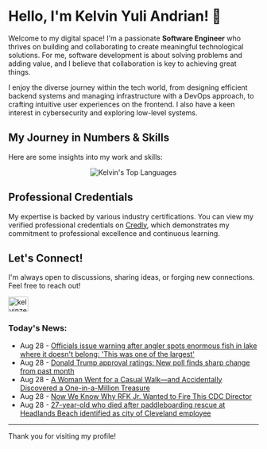 # Hello, I'm Kelvin Yuli Andrian! 👋

Welcome to my digital space! I'm a passionate **Software Engineer** who thrives on building and collaborating to create meaningful technological solutions. For me, software development is about solving problems and adding value, and I believe that collaboration is key to achieving great things.

I enjoy the diverse journey within the tech world, from designing efficient backend systems and managing infrastructure with a DevOps approach, to crafting intuitive user experiences on the frontend. I also have a keen interest in cybersecurity and exploring low-level systems.

## My Journey in Numbers & Skills

Here are some insights into my work and skills:

<p align="center">
  <img src="https://github-readme-stats.vercel.app/api/top-langs/?username=kelvinzer0&layout=compact&theme=radical" alt="Kelvin's Top Languages" />
</p>

## Professional Credentials

My expertise is backed by various industry certifications. You can view my verified professional credentials on [Credly](https://www.credly.com/users/kelvin-yuli-andrian/badges), which demonstrates my commitment to professional excellence and continuous learning.

## Let's Connect!

I'm always open to discussions, sharing ideas, or forging new connections. Feel free to reach out!

<p align="left">
    <a href="https://linkedin.com/in/kelvinzero" target="blank"><img align="center" src="https://cdn.jsdelivr.net/npm/simple-icons@3.0.1/icons/linkedin.svg" alt="kelvinzero" height="30" width="40" /></a>
</p>

### Today's News:

<!-- feed start -->
- Aug 28 - [Officials issue warning after angler spots enormous fish in lake where it doesn't belong: 'This was one of the largest'](https://www.yahoo.com/news/articles/officials-issue-warning-angler-spots-223000801.html)
- Aug 28 - [Donald Trump approval ratings: New poll finds sharp change from past month](https://www.yahoo.com/news/articles/donald-trump-approval-ratings-poll-201622255.html)
- Aug 28 - [A Woman Went for a Casual Walk—and Accidentally Discovered a One-in-a-Million Treasure](https://www.yahoo.com/news/articles/woman-went-casual-walk-accidentally-185700972.html)
- Aug 28 - [Now We Know Why RFK Jr. Wanted to Fire This CDC Director](https://www.yahoo.com/news/articles/now-know-why-rfk-jr-184212893.html)
- Aug 28 - [27-year-old who died after paddleboarding rescue at Headlands Beach identified as city of Cleveland employee](https://www.yahoo.com/news/articles/27-old-died-paddleboarding-rescue-184016095.html)
<!-- feed end -->

---

Thank you for visiting my profile!
